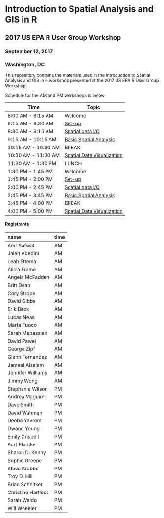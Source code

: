 Introduction to Spatial Analysis and GIS in R
=============================================

2017 US EPA R User Group Workshop
---------------------------------

### September 12, 2017

### Washington, DC

This repository contains the materials used in the Introduction to
Spatial Analysis and GIS in R workshop presented at the 2017 US EPA R
User Group Workshop.

Schedule for the AM and PM workshops is below:

<table>
<thead>
<tr class="header">
<th>Time</th>
<th>Topic</th>
</tr>
</thead>
<tbody>
<tr class="odd">
<td>8:00 AM - 8:15 AM</td>
<td>Welcome</td>
</tr>
<tr class="even">
<td>8:15 AM - 8:30 AM</td>
<td><a href="lessons/set_up.md">Set-up</a></td>
</tr>
<tr class="odd">
<td>8:30 AM - 9:15 AM</td>
<td><a href="lessons/spatial_data_io.md">Spatial data I/O</a></td>
</tr>
<tr class="even">
<td>9:15 AM - 10:15 AM</td>
<td><a href="lessons/basic_spatial_analysis.md">Basic Spatial Analysis</a></td>
</tr>
<tr class="odd">
<td>10:15 AM - 10:30 AM</td>
<td>BREAK</td>
</tr>
<tr class="even">
<td>10:30 AM - 11:30 AM</td>
<td><a href="lessons/spatial_data_viz.md">Spatial Data Visualization</a></td>
</tr>
<tr class="odd">
<td>11:30 AM - 1:30 PM</td>
<td>LUNCH</td>
</tr>
<tr class="even">
<td>1:30 PM - 1:45 PM</td>
<td>Welcome</td>
</tr>
<tr class="odd">
<td>1:45 PM - 2:00 PM</td>
<td><a href="lessons/set_up.md">Set-up</a></td>
</tr>
<tr class="even">
<td>2:00 PM - 2:45 PM</td>
<td><a href="lessons/spatial_data_io.md">Spatial data I/O</a></td>
</tr>
<tr class="odd">
<td>2:45 PM - 3:45 PM</td>
<td><a href="lessons/basic_spatial_analysis.md">Basic Spatial Analysis</a></td>
</tr>
<tr class="even">
<td>3:45 PM - 4:00 PM</td>
<td>BREAK</td>
</tr>
<tr class="odd">
<td>4:00 PM - 5:00 PM</td>
<td><a href="lessons/spatial_data_viz.md">Spatial Data Visualization</a></td>
</tr>
</tbody>
</table>

#### Registrants

<table>
<thead>
<tr class="header">
<th align="left">name</th>
<th align="left">time</th>
</tr>
</thead>
<tbody>
<tr class="odd">
<td align="left">Amr Safwat</td>
<td align="left">AM</td>
</tr>
<tr class="even">
<td align="left">Jaleh Abedini</td>
<td align="left">AM</td>
</tr>
<tr class="odd">
<td align="left">Leah Ettema</td>
<td align="left">AM</td>
</tr>
<tr class="even">
<td align="left">Alicia Frame</td>
<td align="left">AM</td>
</tr>
<tr class="odd">
<td align="left">Angela McFadden</td>
<td align="left">AM</td>
</tr>
<tr class="even">
<td align="left">Britt Dean</td>
<td align="left">AM</td>
</tr>
<tr class="odd">
<td align="left">Cory Strope</td>
<td align="left">AM</td>
</tr>
<tr class="even">
<td align="left">David Gibbs</td>
<td align="left">AM</td>
</tr>
<tr class="odd">
<td align="left">Erik Beck</td>
<td align="left">AM</td>
</tr>
<tr class="even">
<td align="left">Lucas Neas</td>
<td align="left">AM</td>
</tr>
<tr class="odd">
<td align="left">Marta Fuoco</td>
<td align="left">AM</td>
</tr>
<tr class="even">
<td align="left">Sarah Menassian</td>
<td align="left">AM</td>
</tr>
<tr class="odd">
<td align="left">David Pawel</td>
<td align="left">AM</td>
</tr>
<tr class="even">
<td align="left">George Zipf</td>
<td align="left">AM</td>
</tr>
<tr class="odd">
<td align="left">Glenn Fernandez</td>
<td align="left">AM</td>
</tr>
<tr class="even">
<td align="left">Jameel Alsalam</td>
<td align="left">AM</td>
</tr>
<tr class="odd">
<td align="left">Jennifer Williams</td>
<td align="left">AM</td>
</tr>
<tr class="even">
<td align="left">Jimmy Wong</td>
<td align="left">AM</td>
</tr>
<tr class="odd">
<td align="left">Stephanie Wilson</td>
<td align="left">PM</td>
</tr>
<tr class="even">
<td align="left">Andrea Maguire</td>
<td align="left">PM</td>
</tr>
<tr class="odd">
<td align="left">Dave Smith</td>
<td align="left">PM</td>
</tr>
<tr class="even">
<td align="left">David Wahman</td>
<td align="left">PM</td>
</tr>
<tr class="odd">
<td align="left">Deeba Yavrom</td>
<td align="left">PM</td>
</tr>
<tr class="even">
<td align="left">Dwane Young</td>
<td align="left">PM</td>
</tr>
<tr class="odd">
<td align="left">Emily Crispell</td>
<td align="left">PM</td>
</tr>
<tr class="even">
<td align="left">Kurt Pluntke</td>
<td align="left">PM</td>
</tr>
<tr class="odd">
<td align="left">Sharon D. Kenny</td>
<td align="left">PM</td>
</tr>
<tr class="even">
<td align="left">Sophie Greene</td>
<td align="left">PM</td>
</tr>
<tr class="odd">
<td align="left">Steve Krabbe</td>
<td align="left">PM</td>
</tr>
<tr class="even">
<td align="left">Troy D. Hill</td>
<td align="left">PM</td>
</tr>
<tr class="odd">
<td align="left">Brian Schnitker</td>
<td align="left">PM</td>
</tr>
<tr class="even">
<td align="left">Christine Hartless</td>
<td align="left">PM</td>
</tr>
<tr class="odd">
<td align="left">Sarah Waldo</td>
<td align="left">PM</td>
</tr>
<tr class="even">
<td align="left">Will Wheeler</td>
<td align="left">PM</td>
</tr>
</tbody>
</table>
